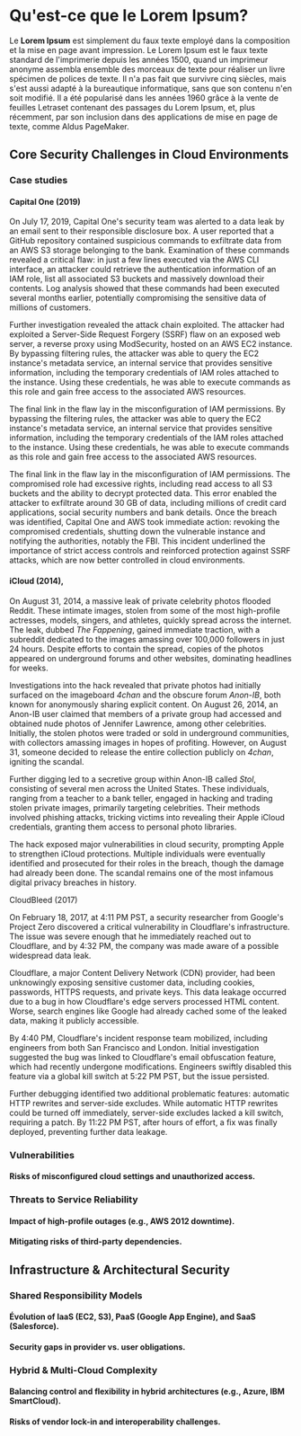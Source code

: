 # Qu\'est-ce que le Lorem Ipsum?

Le **Lorem Ipsum** est simplement du faux texte employé dans la
composition et la mise en page avant impression. Le Lorem Ipsum est le
faux texte standard de l\'imprimerie depuis les années 1500, quand un
imprimeur anonyme assembla ensemble des morceaux de texte pour réaliser
un livre spécimen de polices de texte. Il n\'a pas fait que survivre
cinq siècles, mais s\'est aussi adapté à la bureautique informatique,
sans que son contenu n\'en soit modifié. Il a été popularisé dans les
années 1960 grâce à la vente de feuilles Letraset contenant des passages
du Lorem Ipsum, et, plus récemment, par son inclusion dans des
applications de mise en page de texte, comme Aldus PageMaker.

## 

## **Core Security Challenges in Cloud Environments**

### Case studies

#### Capital One (2019)

On July 17, 2019, Capital One\'s security team was alerted to a data
leak by an email sent to their responsible disclosure box. A user
reported that a GitHub repository contained suspicious commands to
exfiltrate data from an AWS S3 storage belonging to the bank.
Examination of these commands revealed a critical flaw: in just a few
lines executed via the AWS CLI interface, an attacker could retrieve the
authentication information of an IAM role, list all associated S3
buckets and massively download their contents. Log analysis showed that
these commands had been executed several months earlier, potentially
compromising the sensitive data of millions of customers.

Further investigation revealed the attack chain exploited. The attacker
had exploited a Server-Side Request Forgery (SSRF) flaw on an exposed
web server, a reverse proxy using ModSecurity, hosted on an AWS EC2
instance. By bypassing filtering rules, the attacker was able to query
the EC2 instance\'s metadata service, an internal service that provides
sensitive information, including the temporary credentials of IAM roles
attached to the instance. Using these credentials, he was able to
execute commands as this role and gain free access to the associated AWS
resources.

The final link in the flaw lay in the misconfiguration of IAM
permissions. By bypassing the filtering rules, the attacker was able to
query the EC2 instance\'s metadata service, an internal service that
provides sensitive information, including the temporary credentials of
the IAM roles attached to the instance. Using these credentials, he was
able to execute commands as this role and gain free access to the
associated AWS resources.

The final link in the flaw lay in the misconfiguration of IAM
permissions. The compromised role had excessive rights, including read
access to all S3 buckets and the ability to decrypt protected data. This
error enabled the attacker to exfiltrate around 30 GB of data, including
millions of credit card applications, social security numbers and bank
details. Once the breach was identified, Capital One and AWS took
immediate action: revoking the compromised credentials, shutting down
the vulnerable instance and notifying the authorities, notably the FBI.
This incident underlined the importance of strict access controls and
reinforced protection against SSRF attacks, which are now better
controlled in cloud environments.

#### iCloud (2014), 

On August 31, 2014, a massive leak of private celebrity photos flooded
Reddit. These intimate images, stolen from some of the most high-profile
actresses, models, singers, and athletes, quickly spread across the
internet. The leak, dubbed *The Fappening*, gained immediate traction,
with a subreddit dedicated to the images amassing over 100,000 followers
in just 24 hours. Despite efforts to contain the spread, copies of the
photos appeared on underground forums and other websites, dominating
headlines for weeks.

Investigations into the hack revealed that private photos had initially
surfaced on the imageboard *4chan* and the obscure forum *Anon-IB*, both
known for anonymously sharing explicit content. On August 26, 2014, an
Anon-IB user claimed that members of a private group had accessed and
obtained nude photos of Jennifer Lawrence, among other celebrities.
Initially, the stolen photos were traded or sold in underground
communities, with collectors amassing images in hopes of profiting.
However, on August 31, someone decided to release the entire collection
publicly on *4chan*, igniting the scandal.

Further digging led to a secretive group within Anon-IB called *Stol*,
consisting of several men across the United States. These individuals,
ranging from a teacher to a bank teller, engaged in hacking and trading
stolen private images, primarily targeting celebrities. Their methods
involved phishing attacks, tricking victims into revealing their Apple
iCloud credentials, granting them access to personal photo libraries.

The hack exposed major vulnerabilities in cloud security, prompting
Apple to strengthen iCloud protections. Multiple individuals were
eventually identified and prosecuted for their roles in the breach,
though the damage had already been done. The scandal remains one of the
most infamous digital privacy breaches in history.

CloudBleed (2017)

On February 18, 2017, at 4:11 PM PST, a security researcher from
Google\'s Project Zero discovered a critical vulnerability in
Cloudflare\'s infrastructure. The issue was severe enough that he
immediately reached out to Cloudflare, and by 4:32 PM, the company was
made aware of a possible widespread data leak.

Cloudflare, a major Content Delivery Network (CDN) provider, had been
unknowingly exposing sensitive customer data, including cookies,
passwords, HTTPS requests, and private keys. This data leakage occurred
due to a bug in how Cloudflare\'s edge servers processed HTML content.
Worse, search engines like Google had already cached some of the leaked
data, making it publicly accessible.

By 4:40 PM, Cloudflare\'s incident response team mobilized, including
engineers from both San Francisco and London. Initial investigation
suggested the bug was linked to Cloudflare's email obfuscation feature,
which had recently undergone modifications. Engineers swiftly disabled
this feature via a global kill switch at 5:22 PM PST, but the issue
persisted.

Further debugging identified two additional problematic features:
automatic HTTP rewrites and server-side excludes. While automatic HTTP
rewrites could be turned off immediately, server-side excludes lacked a
kill switch, requiring a patch. By 11:22 PM PST, after hours of effort,
a fix was finally deployed, preventing further data leakage.

### Vulnerabilities

#### Risks of misconfigured cloud settings and unauthorized access.

### Threats to Service Reliability

#### Impact of high-profile outages (e.g., AWS 2012 downtime).

#### Mitigating risks of third-party dependencies.

## 

## **Infrastructure & Architectural Security**

### Shared Responsibility Models

#### Évolution of IaaS (EC2, S3), PaaS (Google App Engine), and SaaS (Salesforce).

#### Security gaps in provider vs. user obligations.

### Hybrid & Multi-Cloud Complexity

#### Balancing control and flexibility in hybrid architectures (e.g., Azure, IBM SmartCloud).

#### Risks of vendor lock-in and interoperability challenges.
